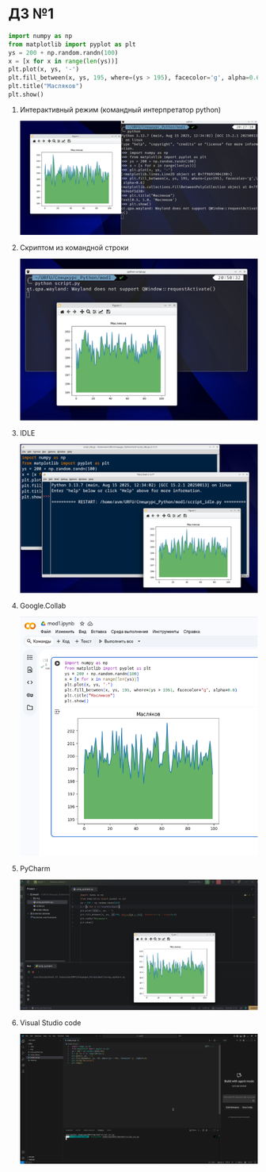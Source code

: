 # ДЗ №1

```python
import numpy as np
from matplotlib import pyplot as plt
ys = 200 + np.random.randn(100)
x = [x for x in range(len(ys))]
plt.plot(x, ys, '-')
plt.fill_between(x, ys, 195, where=(ys > 195), facecolor='g', alpha=0.6)
plt.title("Масляков")
plt.show()
```
1. Интерактивный режим (командный интерпретатор python)
   
   ![1. Интерактивный режим - запуск и результат](img/1.3_InteractivePython_PlotWithTerminal.png)

2. Скриптом из командной строки 
   
   ![2. Запуск скрипта из командной строки и результат](img/2.2_Запуск_скрипта.png)

3. IDLE
   
   ![3. Запуск скрипта в IDLE и результат](img/3.2_IDLE_запуск.png)

4. Google.Collab
   
   ![4. Запуск скрипта в Google Colab и результат](img/4_Google_Colab.png)

5. PyCharm
   
   ![5. Запуск скрипта в PyCharm и результат](img/5.2_PycharmRun.png)

6. Visual Studio code
   
   ![6. Запуск скрипта в Visual Studio Code и результат](img/6.2_VSC_run.png)

